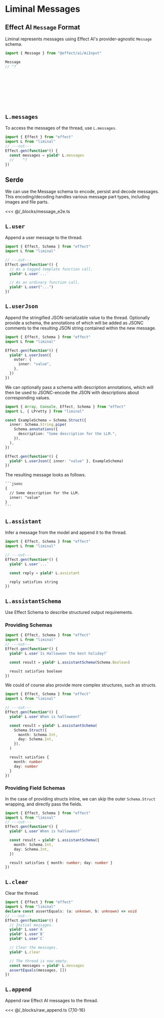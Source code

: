 # Liminal Messages <Badge type="warning" text="beta" />

## Effect AI `Message` Format

Liminal represents messages using Effect AI's provider-agnostic `Message`
schema.

```ts
import { Message } from "@effect/ai/AiInput"

Message
// ^?
```

<br />
<br />
<br />
<br />
<br />
<br />

## `L.messages`

To access the messages of the thread, use `L.messages`.

```ts
import { Effect } from "effect"
import L from "liminal"
// ---cut---
Effect.gen(function*() {
  const messages = yield* L.messages
  //    ^?
})
```

## Serde

We can use the Message schema to encode, persist and decode messages. This
encoding/decoding handles various message part types, including images and file
parts.

<<< @/_blocks/message_e2e.ts

## `L.user`

Append a user message to the thread.

```ts
import { Effect, Schema } from "effect"
import L from "liminal"

// ---cut---
Effect.gen(function*() {
  // As a tagged template function call.
  yield* L.user`...`

  // As an ordinary function call.
  yield* L.user("...")
})
```

## `L.userJson`

Append the stringified JSON-serializable value to the thread. Optionally provide
a schema, the annotations of which will be added as JSONC comments to the
resulting JSON string contained within the new message.

```ts {5-9}
import { Effect, Schema } from "effect"
import L from "liminal"

Effect.gen(function*() {
  yield* L.userJson({
    outer: {
      inner: "value",
    },
  })
})
```

We can optionally pass a schema with description annotations, which will then be
used to JSONC-encode the JSON with descriptions about corresponding values.

```ts
import { Array, Console, Effect, Schema } from "effect"
import L, { LPretty } from "liminal"

const ExampleSchema = Schema.Struct({
  inner: Schema.String.pipe(
    Schema.annotations({
      description: "Some description for the LLM.",
    }),
  ),
})

Effect.gen(function*() {
  yield* L.userJson({ inner: "value" }, ExampleSchema)
})
```

The resulting message looks as follows.

````txt
```jsonc
{
  // Some description for the LLM.
  inner: "value"
}
```
````

## `L.assistant`

Infer a message from the model and append it to the thread.

```ts {4}
import { Effect, Schema } from "effect"
import L from "liminal"

// ---cut---
Effect.gen(function*() {
  yield* L.user`...`

  const reply = yield* L.assistant

  reply satisfies string
})
```

## `L.assistantSchema`

Use Effect Schema to describe structured output requirements.

### Providing Schemas

```ts {4} twoslash
import { Effect, Schema } from "effect"
import L from "liminal"
// ---cut---
Effect.gen(function*() {
  yield* L.user`Is Halloween the best holiday?`

  const result = yield* L.assistantSchema(Schema.Boolean)

  result satisfies boolean
})
```

We could of course also provide more complex structures, such as structs.

```ts {4-9} twoslash
import { Effect, Schema } from "effect"
import L from "liminal"

// ---cut---
Effect.gen(function*() {
  yield* L.user`When is halloween?`

  const result = yield* L.assistantSchema(
    Schema.Struct({
      month: Schema.Int,
      day: Schema.Int,
    }),
  )

  result satisfies {
    month: number
    day: number
  }
})
```

### Providing Field Schemas

In the case of providing structs inline, we can skip the outer `Schema.Struct`
wrapping, and directly pass the fields.

```ts {4-7}
import { Effect, Schema } from "effect"
import L from "liminal"
// ---cut---
Effect.gen(function*() {
  yield* L.user`When is halloween?`

  const result = yield* L.assistantSchema({
    month: Schema.Int,
    day: Schema.Int,
  })

  result satisfies { month: number; day: number }
})
```

## `L.clear`

Clear the thread.

```ts {11}
import { Effect } from "effect"
import L from "liminal"
declare const assertEquals: (a: unknown, b: unknown) => void
// ---cut---
Effect.gen(function*() {
  // Initial messages.
  yield* L.user`A`
  yield* L.user`B`
  yield* L.user`C`

  // Clear the messages.
  yield* L.clear

  // The thread is now empty.
  const messages = yield* L.messages
  assertEquals(messages, [])
})
```

## `L.append`

Append raw Effect AI messages to the thread.

<<< @/_blocks/raw_append.ts {7,10-16}
